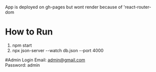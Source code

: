 App is deployed on gh-pages but wont render because of 'react-router-dom

# How to Run
1. npm start
2. npx json-server --watch db.json --port 4000

#Admin Login
Email: admin@gmail.com \
Password: admin
